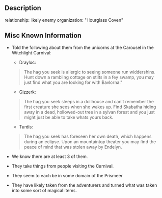 ## Description

relationship: likely enemy
organization: "Hourglass Coven"

## Misc Known Information

- Told the following about them from the unicorns at the Carousel in the Witchlight Carnival:
	- Drayloc: 
	 > The hag you seek is allergic to seeing someone run widdershins. Hunt down a rambling cottage on stilts in a fey swamp, you may just find what you are looking for with Bavlorna."
	- Gizzerk:
	 > The hag you seek sleeps in a dollhouse and can’t remember the first creature she sees when she wakes up. Find Skabatha hiding away in a dead, hollowed-out tree in a sylvan forest and you just might just be able to take whats yours back.
	- Turdis:
	 > The hag you seek has foreseen her own death, which happens during an eclipse. Upon an mountaintop theater you may find the peace of mind that was stolen away by Endelyn.

- We know there are at least 3 of them.
- They take things from people visiting the Carnival.
- They seem to each be in some domain of the Prismeer
- They have likely taken from the adventurers and turned what was taken into some sort of magical items.